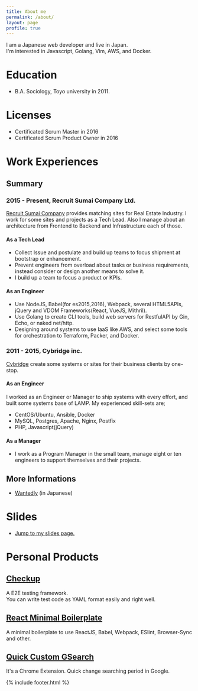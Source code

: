```yaml
---
title: About me
permalink: /about/
layout: page
profile: true
---
```


I am a Japanese web developer and live in Japan.  
I'm interested in Javascript, Golang, Vim, AWS, and Docker.

# Education

- B.A. Sociology, Toyo university in 2011. 

# Licenses

- Certificated Scrum Master in 2016
- Certificated Scrum Product Owner in 2016

# Work Experiences

## Summary

### 2015 - Present, Recruit Sumai Company Ltd.
[Recruit Sumai Company](http://www.recruit-sumai.co.jp/) provides matching sites for Real Estate Industry.
I work for some sites and projects as a Tech Lead. Also I manage about an architecture from Frontend to Backend and Infrastructure each of those.

#### As a Tech Lead

- Collect Issue and postulate and build up teams to focus shipment at bootstrap or enhancement.
- Prevent engineers from overload about tasks or business requirements, instead consider or design another means to solve it.
- I build up a team to focus a product or KPIs.

#### As an Engineer

- Use NodeJS, Babel(for es2015,2016), Webpack, several HTML5APIs, jQuery and VDOM Frameworks(React, VueJS, Mithril).
- Use Golang to create CLI tools, build web servers for RestfulAPI by Gin, Echo, or naked net/http.
- Designing around systems to use IaaS like AWS, and select some tools for orchestration to Terraform, Packer, and Docker.


### 2011 - 2015, Cybridge inc.
[Cybridge](https://www.cybridge.jp/) create some systems or sites for their business clients by one-stop.

#### As an Engineer

I worked as an Engineer or Manager to ship systems with every effort, and built some systems base of LAMP. 
My experienced skill-sets are;

- CentOS/Ubuntu, Ansible, Docker
- MySQL, Postgres, Apache, Nginx, Postfix
- PHP, Javascript(jQuery)
 
#### As a Manager

- I work as a Program Manager in the small team, manage eight or ten engineers to support themselves and their projects.

## More Informations

- [Wantedly](https://www.wantedly.com/users/18446777) (in Japanese)
<!-- - ~~[Linkedin](https://www.linkedin.com/in/%E8%80%95%E5%A4%AA%E9%83%8E-%E5%90%89%E6%9D%BE-17813389) (in English)~~ -->

# Slides

- [Jump to my slides page.](/slides/)

# Personal Products 

## [Checkup](https://github.com/ktrysmt/checkup)
A E2E testing framework.   
You can write test code as YAML format easily and right well.

## [React Minimal Boilerplate](https://github.com/ktrysmt/react-minimal-boilerplate) 
A minimal boilerplate to use ReactJS, Babel, Webpack, ESlint, Browser-Sync and other.

## [Quick Custom GSearch](https://github.com/ktrysmt/quick-custom-gsearch)
It's a Chrome Extension. Quick change searching period in Google. 


{% include footer.html %}

